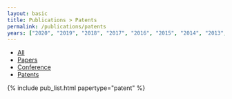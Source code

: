 ```yaml
---
layout: basic
title: Publications > Patents
permalink: /publications/patents
years: ["2020", "2019", "2018", "2017", "2016", "2015", "2014", "2013", "2012", "2011", "2010", "2009", "2008", "2007", "2006", "2005", "2004", "2003", "2002"]
---
```


<div class="tabs">
  <ul>
    <li><a href="{{ site.baseurl }}/publications/">All</a></li>
    <li><a href="{{ site.baseurl }}/publications/papers">Papers</a></li>
    <li><a href="{{ site.baseurl }}/publications/conference">Conference</a></li>
    <li class="is-active"><a href="{{ site.baseurl }}/publications/patents">Patents</a></li>
  </ul>
</div>

{% include pub_list.html papertype="patent" %}